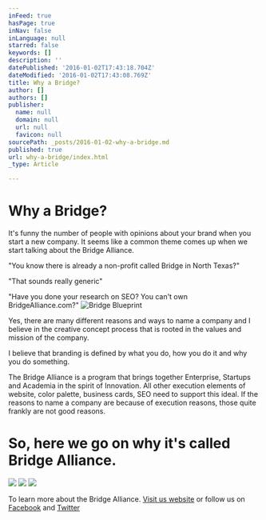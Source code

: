 ```yaml
---
inFeed: true
hasPage: true
inNav: false
inLanguage: null
starred: false
keywords: []
description: ''
datePublished: '2016-01-02T17:43:18.704Z'
dateModified: '2016-01-02T17:43:08.769Z'
title: Why a Bridge?
author: []
authors: []
publisher:
  name: null
  domain: null
  url: null
  favicon: null
sourcePath: _posts/2016-01-02-why-a-bridge.md
published: true
url: why-a-bridge/index.html
_type: Article

---
```

# Why a Bridge?

It's funny the number of people with opinions about your brand when you start a new company. It seems like a common theme comes up when we start talking about the Bridge Alliance. 

"You know there is already a non-profit called Bridge in North Texas?"

"That sounds really generic"

"Have you done your research on SEO? You can't own BridgeAlliance.com?"
![Bridge Blueprint](https://the-grid-user-content.s3-us-west-2.amazonaws.com/0e1b6f37-724b-4c19-bf2a-da83865e4842.jpg)

Yes, there are many different reasons and ways to name a company and I believe in the creative concept process that is rooted in the values and mission of the company.

I believe that branding is defined by what you do, how you do it and why you do something.

The Bridge Alliance is a program that brings together Enterprise, Startups and Academia in the spirit of Innovation. All other execution elements of website, color palette, business cards, SEO need to support this ideal. If the reasons to name a company are because of execution reasons, those quite frankly are not good reasons.

# So, here we go on why it's called Bridge Alliance.
![](https://the-grid-user-content.s3-us-west-2.amazonaws.com/44c7cbca-59e9-4262-9c93-4a45ce36c36a.jpg)
![](https://the-grid-user-content.s3-us-west-2.amazonaws.com/22d42b61-3215-457f-9c25-b5878feda0b4.jpg)
![](https://the-grid-user-content.s3-us-west-2.amazonaws.com/d99505bc-c2df-4bbf-92b3-5a8bb5ad1699.jpg)

To learn more about the Bridge Alliance. [Visit us website][0] or follow us on [Facebook][1] and [Twitter][2]

[0]: https://BridgeAlliance.co/
[1]: https://www.facebook.com/BridgeNTX
[2]: https://twitter.com/BridgeNTX